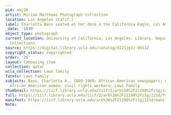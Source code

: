 ```yaml
---
pid: obj26
artist: Miriam Matthews Photograph Collection
location: Los Angeles (Calif.)
label: Charlotta Bass seated at her desk a the California Eagle, Los Angeles, 1930s
_date: '1930'
object_type: photograph
current_location: University of California, Los Angeles. Library. Department of Special
  Collections
source: https://digital.library.ucla.edu/catalog/d121jg1z-89112
copyright_status: copyrighted
order: '25'
layout: lahousing_item
collection: qatar
ucla_collection: Laws family
facets: Laws Family
subjects: Bass, Charlotta A., 1880-1969; African American newspapers; African Americans;
  African American women; civil rights workers; Laws Family
thumbnail: https://iiif.library.ucla.edu/iiif/2/ark%3A%2F21198%2Fz1gj121d/full/250,/0/default.jpg
full: https://iiif.library.ucla.edu/iiif/2/ark%3A%2F21198%2Fz1gj121d/full/full/0/default.jpg
manifest: https://iiif.library.ucla.edu/ark%3A%2F21198%2Fz1gj121d/manifest
Note:
---
```

